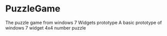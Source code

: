 # PuzzleGame
The puzzle game from windows 7 Widgets prototype
A basic prototype of windows 7 widget 4x4 number puzzle 
